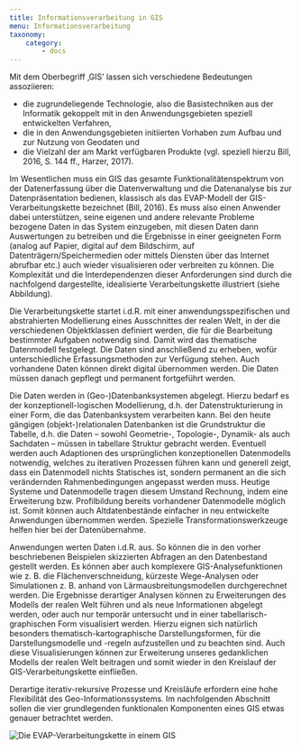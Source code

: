 ```yaml
---
title: Informationsverarbeitung in GIS
menu: Informationsverarbeitung
taxonomy:
    category:
        - docs
---
```

Mit dem Oberbegriff ‚GIS’ lassen sich verschiedene Bedeutungen assoziieren:

- die zugrundeliegende Technologie, also die Basistechniken aus der Informatik gekoppelt mit in den Anwendungsgebieten speziell entwickelten Verfahren,
- die in den Anwendungsgebieten initiierten Vorhaben zum Aufbau und zur Nutzung von Geodaten und
- die Vielzahl der am Markt verfügbaren Produkte (vgl. speziell hierzu Bill, 2016, S. 144 ff., Harzer, 2017).


Im Wesentlichen muss ein GIS das gesamte Funktionalitätenspektrum von der Datenerfassung über die Datenverwaltung und die Datenanalyse bis zur Datenpräsentation bedienen, klassisch als das EVAP-Modell der GIS-Verarbeitungskette bezeichnet (Bill, 2016). Es muss also einen Anwender dabei unterstützen, seine eigenen und andere relevante Probleme bezogene Daten in das System einzugeben, mit diesen Daten dann Auswertungen zu betreiben und die Ergebnisse in einer geeigneten Form (analog auf Papier, digital auf dem Bildschirm, auf Datenträgern/Speichermedien oder mittels Diensten über das Internet abrufbar etc.) auch wieder visualisieren oder verbreiten zu können. Die Komplexität und die Interdependenzen dieser Anforderungen sind durch die nachfolgend dargestellte, idealisierte Verarbeitungskette illustriert (siehe Abbildung).

Die Verarbeitungskette startet i.d.R. mit einer anwendungsspezifischen und abstrahierten Modellierung eines Ausschnittes der realen Welt, in der die verschiedenen Objektklassen definiert werden, die für die Bearbeitung bestimmter Aufgaben notwendig sind. Damit wird das thematische Datenmodell festgelegt. Die Daten sind anschließend zu erheben, wofür unterschiedliche Erfassungsmethoden zur Verfügung stehen. Auch vorhandene Daten können direkt digital übernommen werden. Die Daten müssen danach gepflegt und permanent fortgeführt werden.

Die Daten werden in (Geo-)Datenbanksystemen abgelegt. Hierzu bedarf es der konzeptionell-logischen Modellierung, d.h. der Datenstrukturierung in einer Form, die das Datenbanksystem verarbeiten kann. Bei den heute gängigen (objekt-)relationalen Datenbanken ist die Grundstruktur die Tabelle, d.h. die Daten – sowohl Geometrie-, Topologie-, Dynamik- als auch Sachdaten – müssen in tabellare Struktur gebracht werden. Eventuell werden auch Adaptionen des ursprünglichen konzeptionellen Datenmodells notwendig, welches zu iterativen Prozessen führen kann und generell zeigt, dass ein Datenmodell nichts Statisches ist, sondern permanent an die sich verändernden Rahmenbedingungen angepasst werden muss. Heutige Systeme und Datenmodelle tragen diesem Umstand Rechnung, indem eine Erweiterung bzw. Profilbildung bereits vorhandener Datenmodelle möglich ist. Somit können auch Altdatenbestände einfacher in neu entwickelte Anwendungen übernommen werden. Spezielle Transformationswerkzeuge helfen hier bei der Datenübernahme.

Anwendungen werten Daten i.d.R. aus. So können die in den vorher beschriebenen Beispielen skizzierten Abfragen an den Datenbestand gestellt werden. Es können aber auch komplexere GIS-Analysefunktionen wie z. B. die Flächenverschneidung, kürzeste Wege-Analysen oder Simulationen z. B. anhand von Lärmausbreitungsmodellen durchgerechnet werden. Die Ergebnisse derartiger Analysen können zu Erweiterungen des Modells der realen Welt führen und als neue Informationen abgelegt werden, oder auch nur temporär untersucht und in einer tabellarisch-graphischen Form visualisiert werden. Hierzu eignen sich natürlich besonders thematisch-kartographische Darstellungsformen, für die Darstellungsmodelle und -regeln aufzustellen und zu beachten sind. Auch diese Visualisierungen können zur Erweiterung unseres gedanklichen Modells der realen Welt beitragen und somit wieder in den Kreislauf der GIS-Verarbeitungskette einfließen.

Derartige iterativ-rekursive Prozesse und Kreisläufe erfordern eine hohe Flexibilität des Geo-Informationssystems. Im nachfolgenden Abschnitt sollen die vier grundlegenden funktionalen Komponenten eines GIS etwas genauer betrachtet werden.

![](GIS18.png?classes=caption "Die EVAP-Verarbeitungskette in einem GIS")
